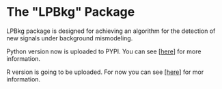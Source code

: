 # The "LPBkg" Package
LPBkg package is designed for achieving an algorithm for the detection of new signals under background mismodeling.

Python version now is uploaded to PYPI. You can see [[here](https://pypi.org/project/LPBkg/)] for more information. 

R version is going to be uploaded. For now you can see [[here](https://drive.google.com/file/d/1nikTqVCR-VIxkOL7F6OQAXYlmeoK-AST/view)] for mor information.
